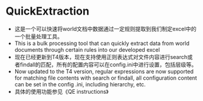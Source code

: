 # QuickExtraction
- 这是一个可以快速将world文档中数据通过一定规则提取到我们制定excel中的一个批量处理工具。
- This is a bulk processing tool that can quickly extract data from world documents through certain rules into our developed excel
- 现在已经更新到T4版本，现在支持使用正则表达式对文件内容进行search或者findall的匹配，所有的配置内容可以在config.ini中进行设置，包括层级等。
- Now updated to the T4 version, regular expressions are now supported for matching file contents with search or findall, all configuration content can be set in the config .ini, including hierarchy, etc.
- 具体的使用功能参见《QE instructions》
